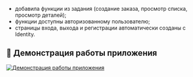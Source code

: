 - добавила функции из задания (создание заказа, просмотр списка, просмотр деталей);
- функции доступны авторизованному пользователю;
- страницы входа, выхода и регистрации автоматически созданы с Identity.
## 🎥 Демонстрация работы приложения

[![Демонстрация работы приложения](https://img.youtube.com/vi/d33GLgUBHXs/maxresdefault.jpg)](https://youtu.be/d33GLgUBHXs)
